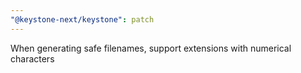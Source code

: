 ```yaml
---
"@keystone-next/keystone": patch
---
```


When generating safe filenames, support extensions with numerical characters
